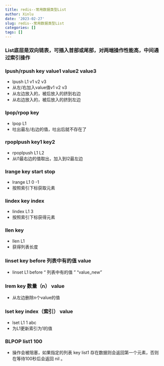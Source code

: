 ```yaml
---
title: redis--常用数据类型List
author: Xinlu
date: '2023-02-27'
slug: redis--常用数据类型List
categories: []
tags: []
---
```




### List底层是双向链表，可插入首部或尾部，对两端操作性能高，中间通过索引操作



### lpush/rpush  key  value1 value2 value3

- lpush L1 v1 v2 v3
- 从左/右加入value值v1  v2  v3
- 从左边放入的，被后放入的挤到右边
- 从右边放入的，被后放入的挤到左边



### lpop/rpop key

- lpop L1
- 吐出最左/右边的值，吐出后就不存在了



### rpoplpush key1 key2

- rpoplpush  L1  L2
- 从l1最右边的值取出，加入到l2最左边



### lrange key  start stop

- lrange L1 0  -1
- 按照索引下标获取元素



### lindex  key  index

- lindex  L1  3
- 按照索引下标获得元素



### llen key

- llen L1
- 获得列表长度



### linset  key  before  列表中有的值  value

- linset L1 before “ 列表中有的值 ”  “value_new”



### lrem key  数量（n） value

- 从左边删除n个value的值



### lset key index（索引） value

- lset L1 1 abc
- 为L1更新索引为1的值

### BLPOP list1 100
- 操作会被阻塞，如果指定的列表 key list1 存在数据则会返回第一个元素，否则在等待100秒后会返回 nil 。
